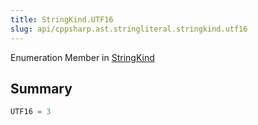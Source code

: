 ```yaml
---
title: StringKind.UTF16
slug: api/cppsharp.ast.stringliteral.stringkind.utf16
---
```

Enumeration Member in [StringKind](/api/cppsharp/ast/stringliteral/stringkind)

## Summary



```csharp
UTF16 = 3
```

